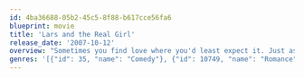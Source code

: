 ```yaml
---
id: 4ba36688-05b2-45c5-8f88-b617cce56fa6
blueprint: movie
title: 'Lars and the Real Girl'
release_date: '2007-10-12'
overview: "Sometimes you find love where you'd least expect it. Just ask Lars, a sweet but quirky guy who thinks he's found the girl of his dreams in a life-sized doll named Bianca. Lars is completely content with his artificial girlfriend, but when he develops feelings for Margo, an attractive co-worker, Lars finds himself lost in a unique love triangle, hoping to somehow discover the real meaning of true love."
genres: '[{"id": 35, "name": "Comedy"}, {"id": 10749, "name": "Romance"}, {"id": 18, "name": "Drama"}]'
---
```

